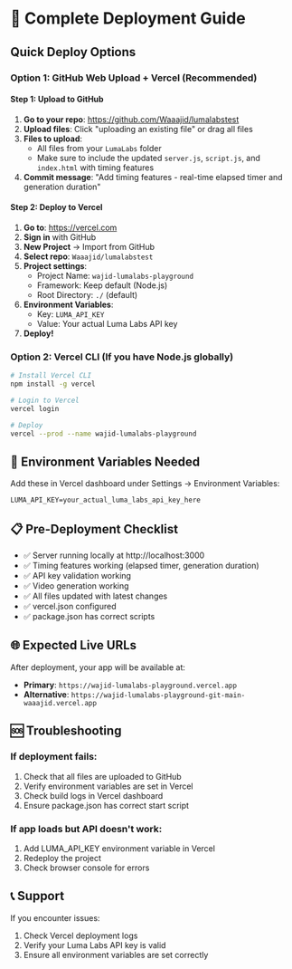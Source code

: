# 🚀 Complete Deployment Guide

## Quick Deploy Options

### Option 1: GitHub Web Upload + Vercel (Recommended)

#### Step 1: Upload to GitHub
1. **Go to your repo**: https://github.com/Waaajid/lumalabstest
2. **Upload files**: Click "uploading an existing file" or drag all files
3. **Files to upload**:
   - All files from your `LumaLabs` folder
   - Make sure to include the updated `server.js`, `script.js`, and `index.html` with timing features
4. **Commit message**: "Add timing features - real-time elapsed timer and generation duration"

#### Step 2: Deploy to Vercel
1. **Go to**: https://vercel.com
2. **Sign in** with GitHub
3. **New Project** → Import from GitHub
4. **Select repo**: `Waaajid/lumalabstest`
5. **Project settings**:
   - Project Name: `wajid-lumalabs-playground`
   - Framework: Keep default (Node.js)
   - Root Directory: `./` (default)
6. **Environment Variables**:
   - Key: `LUMA_API_KEY`
   - Value: Your actual Luma Labs API key
7. **Deploy!**

### Option 2: Vercel CLI (If you have Node.js globally)

```bash
# Install Vercel CLI
npm install -g vercel

# Login to Vercel
vercel login

# Deploy
vercel --prod --name wajid-lumalabs-playground
```

## 🔧 Environment Variables Needed

Add these in Vercel dashboard under Settings → Environment Variables:

```
LUMA_API_KEY=your_actual_luma_labs_api_key_here
```

## 📋 Pre-Deployment Checklist

- ✅ Server running locally at http://localhost:3000
- ✅ Timing features working (elapsed timer, generation duration)
- ✅ API key validation working
- ✅ Video generation working
- ✅ All files updated with latest changes
- ✅ vercel.json configured
- ✅ package.json has correct scripts

## 🌐 Expected Live URLs

After deployment, your app will be available at:
- **Primary**: `https://wajid-lumalabs-playground.vercel.app`
- **Alternative**: `https://wajid-lumalabs-playground-git-main-waaajid.vercel.app`

## 🆘 Troubleshooting

### If deployment fails:
1. Check that all files are uploaded to GitHub
2. Verify environment variables are set in Vercel
3. Check build logs in Vercel dashboard
4. Ensure package.json has correct start script

### If app loads but API doesn't work:
1. Add LUMA_API_KEY environment variable in Vercel
2. Redeploy the project
3. Check browser console for errors

## 📞 Support

If you encounter issues:
1. Check Vercel deployment logs
2. Verify your Luma Labs API key is valid
3. Ensure all environment variables are set correctly
